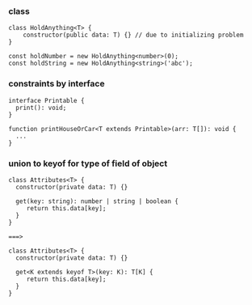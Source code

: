 ### class
```
class HoldAnything<T> {
    constructor(public data: T) {} // due to initializing problem
}

const holdNumber = new HoldAnything<number>(0);
const holdString = new HoldAnything<string>('abc');
```

### constraints by interface
```
interface Printable {
  print(): void;
}

function printHouseOrCar<T extends Printable>(arr: T[]): void {
  ...
}
```

### union to keyof for type of field of object
```
class Attributes<T> {
  constructor(private data: T) {}

  get(key: string): number | string | boolean {
     return this.data[key];
  }
}

===>

class Attributes<T> {
  constructor(private data: T) {}

  get<K extends keyof T>(key: K): T[K] {
     return this.data[key];
  }
}
```